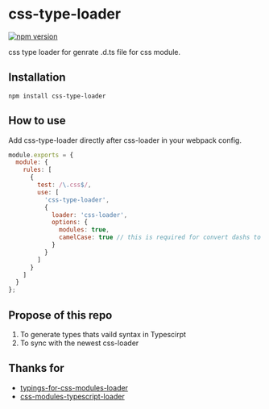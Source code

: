 # css-type-loader
[![npm version](https://badge.fury.io/js/css-type-loader.svg)](https://www.npmjs.com/package/css-type-loader)

css type loader for genrate .d.ts file for css module.  

## Installation
```npm install css-type-loader```

## How to use
Add css-type-loader directly after css-loader in your webpack config.
```javascript
module.exports = {
  module: {
    rules: [
      {
        test: /\.css$/,
        use: [
          'css-type-loader',
          {
            loader: 'css-loader',
            options: {
              modules: true,
              camelCase: true // this is required for convert dashs to camelCase
            }
          }
        ]
      }
    ]
  }
};
```

## Propose of this repo
1. To generate types thats vaild syntax in Typescirpt
2. To sync with the newest css-loader


## Thanks for
- [typings-for-css-modules-loader](https://github.com/Jimdo/typings-for-css-modules-loader)
- [css-modules-typescript-loader](https://github.com/seek-oss/css-modules-typescript-loader)
